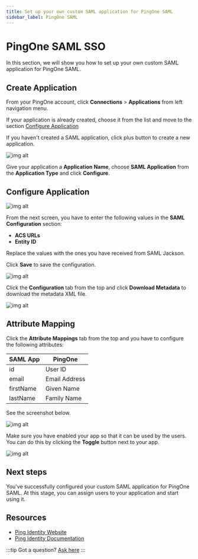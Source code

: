 ```yaml
---
title: Set up your own custom SAML application for PingOne SAML
sidebar_label: PingOne SAML
---
```


# PingOne SAML SSO

In this section, we will show you how to set up your own custom SAML application for PingOne SAML.

## Create Application

From your PingOne account, click **Connections** > **Applications** from left navigation menu.

If your application is already created, choose it from the list and move to the section [Configure Application](#configure-application)

If you haven't created a SAML application, click plus button to create a new application.

![img alt](/images/docs/jackson/sso-providers/pingone/1.png)

Give your application a **Application Name**, choose **SAML Application** from the **Application Type** and click **Configure**.

## Configure Application

![img alt](/images/docs/jackson/sso-providers/pingone/2.png)

From the next screen, you have to enter the following values in the **SAML Configuration** section:

- **ACS URLs**
- **Entity ID**

Replace the values with the ones you have received from SAML Jackson.

Click **Save** to save the configuration.

![img alt](/images/docs/jackson/sso-providers/pingone/3.png)

Click the **Configuration** tab from the top and click **Download Metadata** to download the metadata XML file.

![img alt](/images/docs/jackson/sso-providers/pingone/4.png)

## Attribute Mapping

Click the **Attribute Mappings** tab from the top and you have to configure the following attributes:

| SAML App  | PingOne       |
| --------- | ------------- |
| id        | User ID       |
| email     | Email Address |
| firstName | Given Name    |
| lastName  | Family Name   |

See the screenshot below.

![img alt](/images/docs/jackson/sso-providers/pingone/5.png)

Make sure you have enabled your app so that it can be used by the users. You can do this by clicking the **Toggle** button next to your app.

![img alt](/images/docs/jackson/sso-providers/pingone/6.png)

## Next steps

You've successfully configured your custom SAML application for PingOne SAML. At this stage, you can assign users to your application and start using it.

## Resources

- [Ping Identity Website](https://www.pingidentity.com/en.html)
- [Ping Identity Documentation](https://docs.pingidentity.com/)

:::tip
Got a question? [Ask here](https://discord.gg/uyb7pYt4Pa)
:::
